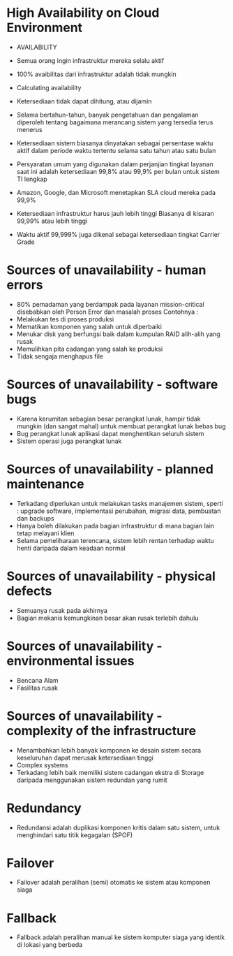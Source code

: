 # High Availability on Cloud Environment

- AVAILABILITY
 - Semua orang ingin infrastruktur mereka selalu aktif 
 - 100% avaibilitas dari infrastruktur adalah tidak mungkin 

- Calculating availability
 - Ketersediaan tidak dapat dihitung, atau dijamin 
 - Selama bertahun-tahun, banyak pengetahuan dan pengalaman diperoleh tentang bagaimana merancang sistem yang tersedia terus menerus
 - Ketersediaan sistem biasanya dinyatakan sebagai persentase waktu aktif dalam periode waktu tertentu selama satu tahun atau satu bulan
 - Persyaratan umum yang digunakan dalam perjanjian tingkat layanan saat ini adalah ketersediaan 99,8% atau 99,9% per bulan untuk sistem TI lengkap
 - Amazon, Google, dan Microsoft menetapkan SLA cloud mereka pada 99,9% 
 - Ketersediaan infrastruktur harus jauh lebih tinggi Biasanya di kisaran 99,99% atau lebih tinggi
 - Waktu aktif 99,999% juga dikenal sebagai ketersediaan tingkat Carrier Grade
 
# Sources of unavailability - human errors 

 - 80% pemadaman yang berdampak pada layanan mission-critical disebabkan oleh Person Error dan masalah proses
 Contohnya : 
 - Melakukan tes di proses produksi
 - Mematikan komponen yang salah untuk diperbaiki 
 - Menukar disk yang berfungsi baik dalam kumpulan RAID alih-alih yang rusak
 - Memulihkan pita cadangan yang salah ke produksi 
 - Tidak sengaja menghapus file

# Sources of unavailability - software bugs
 - Karena kerumitan sebagian besar perangkat lunak, hampir tidak mungkin (dan sangat mahal) untuk membuat perangkat lunak bebas bug
 - Bug perangkat lunak aplikasi dapat menghentikan seluruh sistem
 - Sistem operasi juga perangkat lunak

# Sources of unavailability - planned maintenance
 - Terkadang diperlukan untuk melakukan tasks manajemen sistem, sperti : upgrade software, implementasi perubahan, migrasi data, pembuatan dan backups
 - Hanya boleh dilakukan pada bagian infrastruktur di mana bagian lain tetap melayani klien
 - Selama pemeliharaan terencana, sistem lebih rentan terhadap waktu henti daripada dalam keadaan normal

# Sources of unavailability - physical defects
 - Semuanya rusak pada akhirnya
 - Bagian mekanis kemungkinan besar akan rusak terlebih dahulu

# Sources of unavailability - environmental issues
 - Bencana Alam
 - Fasilitas rusak

# Sources of unavailability - complexity of the infrastructure
 - Menambahkan lebih banyak komponen ke desain sistem secara keseluruhan dapat merusak ketersediaan tinggi
 - Complex systems
 - Terkadang lebih baik memiliki sistem cadangan ekstra di Storage daripada menggunakan sistem redundan yang rumit 

# Redundancy 
 - Redundansi adalah duplikasi komponen kritis dalam satu sistem, untuk menghindari satu titik kegagalan (SPOF)

# Failover
 - Failover adalah peralihan (semi) otomatis ke sistem atau komponen siaga

# Fallback
 - Fallback adalah peralihan manual ke sistem komputer siaga yang identik di lokasi yang berbeda